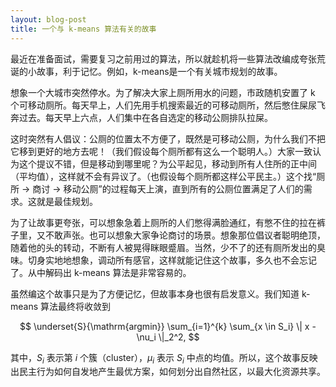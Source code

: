 ```yaml
---
layout: blog-post
title: 一个与 k-means 算法有关的故事
---
```


最近在准备面试，需要复习之前用过的算法，所以就趁机将一些算法改编成夸张荒诞的小故事，利于记忆。例如，k-means是一个有关城市规划的故事。

想象一个大城市突然停水。为了解决大家上厕所用水的问题，市政随机安置了 k 个可移动厕所。每天早上，人们先用手机搜索最近的可移动厕所，然后憋住屎尿飞奔过去。每天早上六点，人们集中在各自选定的移动公厕排队拉屎。

这时突然有人倡议：公厕的位置太不方便了，既然是可移动公厕，为什么我们不把它移到更好的地方去呢！（我们假设每个厕所都有这么一个聪明人。）大家一致认为这个提议不错，但是移动到哪里呢？为公平起见，移动到所有人住所的正中间（平均值），这样就不会有异议了。（也假设每个厕所都这样公平民主。）这个找“厕所 → 商讨 → 移动公厕”的过程每天上演，直到所有的公厕位置满足了人们的需求。这就是最佳规划。

为了让故事更夸张，可以想象急着上厕所的人们憋得满脸通红，有憋不住的拉在裤子里，又不敢声张。也可以想象大家争论商讨的场景。想象那位倡议者聪明绝顶，随着他的头的转动，不断有人被晃得眯眼蹙眉。当然，少不了的还有厕所发出的臭味。切身实地地想象，调动所有感官，这样就能记住这个故事，多久也不会忘记了。从中解码出 k-means 算法是非常容易的。

虽然编这个故事只是为了方便记忆，但故事本身也很有启发意义。我们知道 k-means 算法最终将收敛到

$$ \underset{S}{\mathrm{argmin}} \sum_{i=1}^{k} \sum_{x \in S_i} \| x - \nu_i \|_2^2, $$

其中，$S_i$ 表示第 $i$ 个簇（cluster），$\mu_i$ 表示 $S_i$ 中点的均值。所以，这个故事反映出民主行为如何自发地产生最优方案，如何划分出自然社区，以最大化资源共享。
